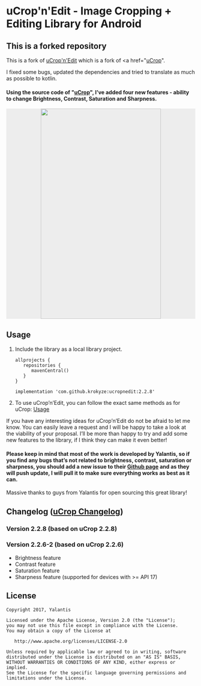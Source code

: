 # uCrop'n'Edit - Image Cropping + Editing Library for Android

## This is a forked repository
This is a fork of <a href="https://github.com/krokyze/uCrop-n-Edit">uCrop'n'Edit</a> which is a fork
of <a href="<a href="https://github.com/Yalantis/uCrop">uCrop</a>".

I fixed some bugs, updated the dependencies and tried to translate as much as possible to kotlin.


#### Using the source code of "<a href="https://github.com/Yalantis/uCrop">uCrop</a>", I’ve added four new features - ability to change Brightness, Contrast, Saturation and Sharpness.

<p align="center" style="background-color:#ededed">
  <img src="preview.gif" width="320" height="560">
</p>

## Usage

1. Include the library as a local library project.

	```
	allprojects {
	   repositories {
	      mavenCentral()
	   }
	}
	```

    ``` implementation 'com.github.krokyze:ucropnedit:2.2.8' ```

2. To use uCrop’n’Edit, you can follow the exact same methods as for uCrop: <a href="https://github.com/Yalantis/uCrop#usage">Usage</a>

If you have any interesting ideas for uCrop’n’Edit do not be afraid to let me know. You can easily leave a request and I will be happy to take a look at the viability of your proposal. I’ll be more than happy to try and add some new features to the library, if I think they can make it even better!

#### Please keep in mind that most of the work is developed by Yalantis, so if you find any bugs that’s not related to brightness, contrast, saturation or sharpness, you should add a new issue to their <a href="https://github.com/Yalantis/uCrop/issues">Github page</a> and as they will push update, I will pull it to make sure everything works as best as it can.

Massive thanks to guys from Yalantis for open sourcing this great library!

## Changelog (<a href="https://github.com/Yalantis/uCrop#changelog">uCrop Changelog</a>)

### Version 2.2.8 (based on uCrop 2.2.8)

### Version 2.2.6-2 (based on uCrop 2.2.6)

  * Brightness feature
  * Contrast feature
  * Saturation feature
  * Sharpness feature (supported for devices with >= API 17)

## License

    Copyright 2017, Yalantis

    Licensed under the Apache License, Version 2.0 (the "License");
    you may not use this file except in compliance with the License.
    You may obtain a copy of the License at

       http://www.apache.org/licenses/LICENSE-2.0

    Unless required by applicable law or agreed to in writing, software
    distributed under the License is distributed on an "AS IS" BASIS,
    WITHOUT WARRANTIES OR CONDITIONS OF ANY KIND, either express or implied.
    See the License for the specific language governing permissions and
    limitations under the License.
